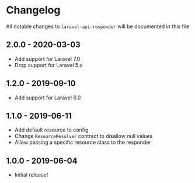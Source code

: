 # Changelog

All notable changes to `laravel-api-responder` will be documented in this file

## 2.0.0 - 2020-03-03

- Add support for Laravel 7.0
- Drop support for Laravel 5.x

## 1.2.0 - 2019-09-10

- Add support for Laravel 6.0

## 1.1.0 - 2019-06-11

- Add default resource to config
- Change `ResourceResolver` contract to disallow null values
- Allow passing a specific resource class to the responder

## 1.0.0 - 2019-06-04

- Initial release!
